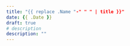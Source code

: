 ```yaml
---
title: "{{ replace .Name "-" " " | title }}"
date: {{ .Date }}
draft: true
# description
description: ""
---
```

